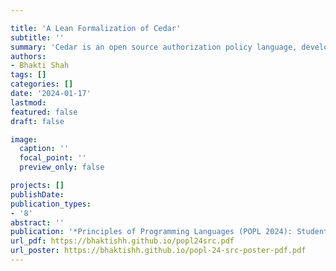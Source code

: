 ```yaml
---

title: 'A Lean Formalization of Cedar'
subtitle: ''
summary: 'Cedar is an open source authorization policy language, developed at Amazon Web Services. Cedar follows a process called _verification-guided development_: core components are built both in Rust (the production implementation), and in Lean (the formalized specification); the two implementations are checked for equivalence via _differential random testing_. Core properties are verified by the specification. This abstract details the Lean formalization of Cedar, the first **software verification** project of this scale using the Lean theorem prover.'
authors:
- Bhakti Shah
tags: []
categories: []
date: '2024-01-17'
lastmod: 
featured: false
draft: false

image:
  caption: ''
  focal_point: ''
  preview_only: false

projects: []
publishDate: 
publication_types:
- '8'
abstract: ''
publication: '*Principles of Programming Languages (POPL 2024): Student Research Competition* Poster'
url_pdf: https://bhaktishh.github.io/popl24src.pdf
url_poster: https://bhaktishh.github.io/popl-24-src-poster-pdf.pdf
---
```


<!-- {{< youtube ID >}} -->
<!-- COMMENT -->
